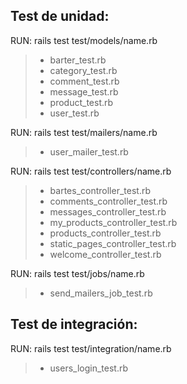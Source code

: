 Test de unidad: 
-------------
RUN: rails test test/models/name.rb
> - barter_test.rb
> - category_test.rb
> - comment_test.rb
> - message_test.rb
> - product_test.rb
> - user_test.rb

RUN: rails test test/mailers/name.rb
> - user_mailer_test.rb

RUN: rails test test/controllers/name.rb
> - bartes_controller_test.rb
> - comments_controller_test.rb
> - messages_controller_test.rb
> - my_products_controller_test.rb
> - products_controller_test.rb
> - static_pages_controller_test.rb
> - welcome_controller_test.rb

RUN: rails test test/jobs/name.rb
> - send_mailers_job_test.rb


Test de integración: 
-------------
RUN: rails test test/integration/name.rb
> - users_login_test.rb 